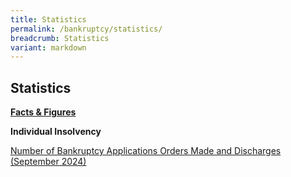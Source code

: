 ```yaml
---
title: Statistics
permalink: /bankruptcy/statistics/
breadcrumb: Statistics
variant: markdown
---
```

Statistics
---

<u><b>Facts &amp; Figures</b></u>

**Individual Insolvency**

[Number of Bankruptcy Applications Orders Made and Discharges (September 2024)](/files/NumberofBankruptcyApplicationsOrdersMadeandDischargesSeptember2024.pdf)

